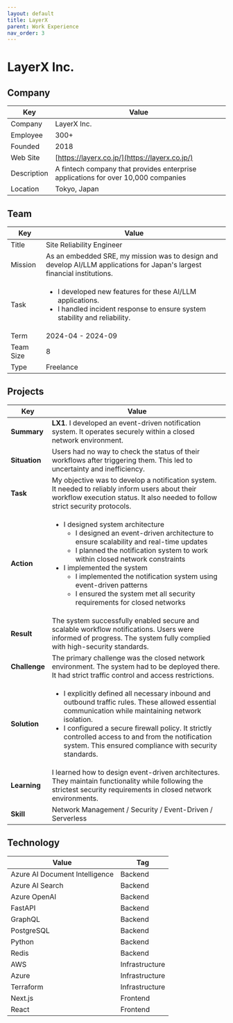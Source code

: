 ```yaml
---
layout: default
title: LayerX
parent: Work Experience
nav_order: 3
---
```


# LayerX Inc.

## Company

| Key         | Value                                                                     |
| ----------- | ------------------------------------------------------------------------- |
| Company     | LayerX Inc.                                                               |
| Employee    | 300+                                                                      |
| Founded     | 2018                                                                      |
| Web Site    | [https://layerx.co.jp/](https://layerx.co.jp/)                      |
| Description | A fintech company that provides enterprise applications for over 10,000 companies |
| Location    | Tokyo, Japan                                                              |

## Team

<table>
  <thead>
    <tr>
      <th>Key</th>
      <th>Value</th>
    </tr>
  </thead>
  <tbody>
    <tr>
      <td>Title</td>
      <td>Site Reliability Engineer</td>
    </tr>
    <tr>
      <td>Mission</td>
      <td>As an embedded SRE, my mission was to design and develop AI/LLM applications for Japan's largest financial institutions.</td>
    </tr>
    <tr>
      <td>Task</td>
      <td>
        <ul>
          <li>I developed new features for these AI/LLM applications.</li>
          <li>I handled incident response to ensure system stability and reliability.</li>
        </ul>
      </td>
    </tr>
    <tr>
      <td>Term</td>
      <td>2024-04 - 2024-09</td>
    </tr>
    <tr>
      <td>Team Size</td>
      <td>8</td>
    </tr>
    <tr>
      <td>Type</td>
      <td>Freelance</td>
    </tr>
  </tbody>
</table>

## Projects

<table>
  <thead>
    <tr>
      <th>Key</th>
      <th>Value</th>
    </tr>
  </thead>
  <tbody>
    <tr>
      <td><strong>Summary</strong></td>
      <td><strong>LX1</strong>. I developed an event-driven notification system. It operates securely within a closed network environment.</td>
    </tr>
    <tr>
      <td><strong>Situation</strong></td>
      <td>Users had no way to check the status of their workflows after triggering them. This led to uncertainty and inefficiency.</td>
    </tr>
    <tr>
      <td><strong>Task</strong></td>
      <td>My objective was to develop a notification system. It needed to reliably inform users about their workflow execution status. It also needed to follow strict security protocols.</td>
    </tr>
    <tr>
      <td><strong>Action</strong></td>
      <td>
        <ul>
          <li>I designed system architecture
            <ul>
              <li>I designed an event-driven architecture to ensure scalability and real-time updates</li>
              <li>I planned the notification system to work within closed network constraints</li>
            </ul>
          </li>
          <li>I implemented the system
            <ul>
              <li>I implemented the notification system using event-driven patterns</li>
              <li>I ensured the system met all security requirements for closed networks</li>
            </ul>
          </li>
        </ul>
      </td>
    </tr>
    <tr>
      <td><strong>Result</strong></td>
      <td>The system successfully enabled secure and scalable workflow notifications. Users were informed of progress. The system fully complied with high-security standards.</td>
    </tr>
    <tr>
      <td><strong>Challenge</strong></td>
      <td>The primary challenge was the closed network environment. The system had to be deployed there. It had strict traffic control and access restrictions.</td>
    </tr>
    <tr>
      <td><strong>Solution</strong></td>
      <td>
        <ul>
          <li>I explicitly defined all necessary inbound and outbound traffic rules. These allowed essential communication while maintaining network isolation.</li>
          <li>I configured a secure firewall policy. It strictly controlled access to and from the notification system. This ensured compliance with security standards.</li>
        </ul>
      </td>
    </tr>
    <tr>
      <td><strong>Learning</strong></td>
      <td>I learned how to design event-driven architectures. They maintain functionality while following the strictest security requirements in closed network environments.</td>
    </tr>
    <tr>
      <td><strong>Skill</strong></td>
      <td>Network Management / Security / Event-Driven / Serverless</td>
    </tr>
  </tbody>
</table>

## Technology

| Value                          | Tag            |
| ------------------------------ | -------------- |
| Azure AI Document Intelligence | Backend        |
| Azure AI Search                | Backend        |
| Azure OpenAI                   | Backend        |
| FastAPI                        | Backend        |
| GraphQL                        | Backend        |
| PostgreSQL                     | Backend        |
| Python                         | Backend        |
| Redis                          | Backend        |
| AWS                            | Infrastructure |
| Azure                          | Infrastructure |
| Terraform                      | Infrastructure |
| Next.js                        | Frontend       |
| React                          | Frontend       |
